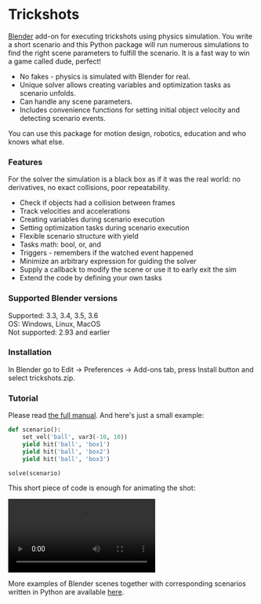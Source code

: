 # Trickshots

[Blender](https://www.blender.org/) add-on for executing trickshots using physics simulation. You write a short scenario and this Python package will run numerous simulations to find the right scene parameters to fulfill the scenario. It is a fast way to win a game called dude, perfect!

- No fakes - physics is simulated with Blender for real.
- Unique solver allows creating variables and optimization tasks as scenario unfolds.
- Can handle any scene parameters.
- Includes convenience functions for setting initial object velocity and detecting scenario events.

You can use this package for motion design, robotics, education and who knows what else.


### Features

For the solver the simulation is a black box as if it was the real world: no derivatives, no exact collisions, poor repeatability. 

- Check if objects had a collision between frames  
- Track velocities and accelerations  
- Creating variables during scenario execution  
- Setting optimization tasks during scenario execution  
- Flexible scenario structure with yield  
- Tasks math: bool, or, and  
- Triggers - remembers if the watched event happened  
- Minimize an arbitrary expression for guiding the solver  
- Supply a callback to modify the scene or use it to early exit the sim  
- Extend the code by defining your own tasks  


### Supported Blender versions

Supported: 3.3, 3.4, 3.5, 3.6  
OS: Windows, Linux, MacOS  
Not supported: 2.93 and earlier


### Installation

In Blender go to Edit -> Preferences -> Add-ons tab, press Install button and select trickshots.zip.


### Tutorial

Please read [the full manual](manual.md). And here's just a small example:

```python
def scenario():
    set_vel('ball', var3(-10, 10))
    yield hit('ball', 'box1')
    yield hit('ball', 'box2')
    yield hit('ball', 'box3')

solve(scenario)
```

This short piece of code is enough for animating the shot:

<video src="bouncyball.mp4" controls style="max-width: 450px;" loop autoplay>
</video>

More examples of Blender scenes together with corresponding scenarios written in Python are available [here](https://github.com/mikhail-matrosov/trickshots-examples).
